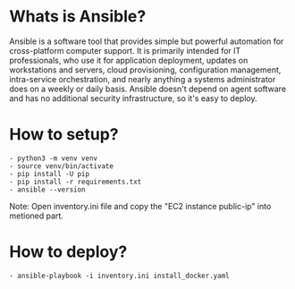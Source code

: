 # Whats is Ansible?

Ansible is a software tool that provides simple but powerful automation for cross-platform computer support. It is primarily intended for IT professionals, who use it for application deployment, updates on workstations and servers, cloud provisioning, configuration management, intra-service orchestration, and nearly anything a systems administrator does on a weekly or daily basis. Ansible doesn't depend on agent software and has no additional security infrastructure, so it's easy to deploy.

# How to setup?

    - python3 -m venv venv
    - source venv/bin/activate
    - pip install -U pip
    - pip install -r requirements.txt
    - ansible --version 

Note: Open inventory.ini file and copy the "EC2 instance public-ip" into metioned part.

# How to deploy?

    - ansible-playbook -i inventory.ini install_docker.yaml

